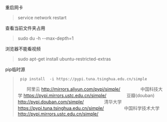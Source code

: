 重启网卡

> service network restart


查看当前文件夹占用

> sudo du -h --max-depth=1

浏览器不能看视频

> sudo apt-get install ubuntu-restricted-extras

pip临时源

>      pip install  -i https://pypi.tuna.tsinghua.edu.cn/simple
>      阿里云 http://mirrors.aliyun.com/pypi/simple/ 
>      
>      中国科技大学 https://pypi.mirrors.ustc.edu.cn/simple/ 
>      
>      豆瓣(douban) http://pypi.douban.com/simple/ 
>      
>      清华大学 https://pypi.tuna.tsinghua.edu.cn/simple/ 
>      
>      中国科学技术大学 http://pypi.mirrors.ustc.edu.cn/simple/
>      